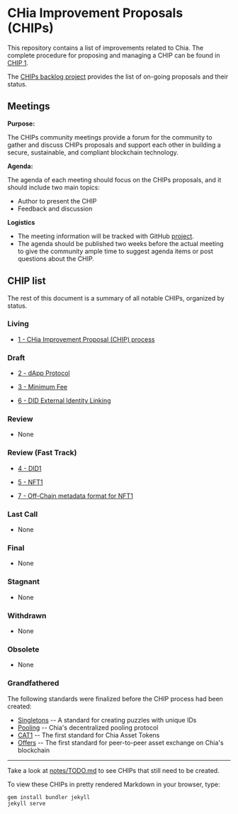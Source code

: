 # CHia Improvement Proposals (CHIPs)

This repository contains a list of improvements related to Chia. The complete procedure for proposing and managing a CHIP can be found in [CHIP 1](/CHIPs/chip-0001.md).

The [CHIPs backlog project](https://github.com/Chia-Network/chips/projects/1) provides the list of on-going proposals and their status. 

## Meetings
**Purpose:**

The CHIPs community meetings provide a forum for the community to gather and discuss CHIPs proposals and support each other in building a secure, sustainable, and compliant blockchain technology. 

**Agenda:**

The agenda of each meeting should focus on the CHIPs proposals, and it should include two main topics: 
- Author to present the CHIP
- Feedback and discussion

**Logistics**
- The meeting information will be tracked with GitHub [project](https://github.com/Chia-Network/dev-community-meetings/projects/1). 
- The agenda should be published two weeks before the actual meeting to give the community ample time to suggest agenda items or post questions about the CHIP. 


## CHIP list
The rest of this document is a summary of all notable CHIPs, organized by status.

### Living
* [1 - CHia Improvement Proposal (CHIP) process](/CHIPs/chip-0001.md)


### Draft
* [2 - dApp Protocol](https://github.com/Chia-Network/chips/pull/9)

* [3 - Minimum Fee](https://github.com/Chia-Network/chips/pull/13)

* [6 - DID External Identity Linking](https://github.com/Chia-Network/chips/pull/12)

### Review
* None

### Review (Fast Track)
* [4 - DID1](https://github.com/Chia-Network/chips/pull/18)

* [5 - NFT1](https://github.com/Chia-Network/chips/pull/19)

* [7 - Off-Chain metadata format for NFT1](https://github.com/Chia-Network/chips/pull/26)

### Last Call
* None

### Final
* None

### Stagnant
* None

### Withdrawn
* None

### Obsolete
* None


### Grandfathered
The following standards were finalized before the CHIP process had been created:
* [Singletons](https://chialisp.com/docs/puzzles/singletons) -- A standard for creating puzzles with unique IDs
* [Pooling](https://chialisp.com/docs/puzzles/pooling) -- Chia's decentralized pooling protocol
* [CAT1](https://chialisp.com/docs/puzzles/cats) -- The first standard for Chia Asset Tokens
* [Offers](https://chialisp.com/docs/puzzles/offers) -- The first standard for peer-to-peer asset exchange on Chia's blockchain

-----

Take a look at [notes/TODO.md](/notes/TODO.md) to see CHIPs that still need to be created.

To view these CHIPs in pretty rendered Markdown in your browser, type:

```
gem install bundler jekyll
jekyll serve
```